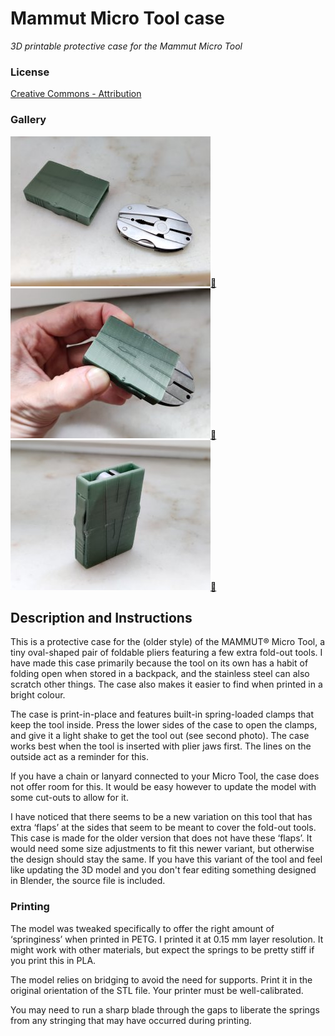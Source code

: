 # Mammut Micro Tool case
*3D printable protective case for the Mammut Micro Tool*

### License
[Creative Commons - Attribution](https://creativecommons.org/licenses/by/4.0/)

### Gallery

![Photo 1](thumbs/photo1.jpg)[🔎](images/photo1.jpg) ![Photo 2](thumbs/photo2.jpg)[🔎](images/photo2.jpg) ![Photo 3](thumbs/photo3.jpg)[🔎](images/photo3.jpg)


## Description and Instructions

This is a protective case for the (older style) of the MAMMUT® Micro Tool, a tiny oval-shaped pair of foldable pliers featuring a few extra fold-out tools. I have made this case primarily because the tool on its own has a habit of folding open when stored in a backpack, and the stainless steel can also scratch other things. The case also makes it easier to find when printed in a bright colour.

The case is print-in-place and features built-in spring-loaded clamps that keep the tool inside. Press the lower sides of the case to open the clamps, and give it a light shake to get the tool out (see second photo). The case works best when the tool is inserted with plier jaws first. The lines on the outside act as a reminder for this.

If you have a chain or lanyard connected to your Micro Tool, the case does not offer room for this. It would be easy however to update the model with some cut-outs to allow for it.

I have noticed that there seems to be a new variation on this tool that has extra ‘flaps’ at the sides that seem to be meant to cover the fold-out tools. This case is made for the older version that does not have these ‘flaps’. It would need some size adjustments to fit this newer variant, but otherwise the design should stay the same. If you have this variant of the tool and feel like updating the 3D model and you don't fear editing something designed in Blender, the source file is included.


### Printing

The model was tweaked specifically to offer the right amount of ‘springiness’ when printed in PETG. I printed it at 0.15 mm layer resolution. It might work with other materials, but expect the springs to be pretty stiff if you print this in PLA.

The model relies on bridging to avoid the need for supports. Print it in the original orientation of the STL file. Your printer must be well-calibrated.

You may need to run a sharp blade through the gaps to liberate the springs from any stringing that may have occurred during printing.
